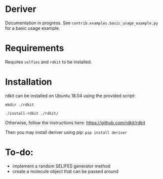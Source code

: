 # Deriver

Documentation in progress. See `contrib.examples.basic_usage_example.py` for a basic usage example.

# Requirements
Requires `selfies` and `rdkit` to be installed.

# Installation
rdkit can be installed on Ubuntu 18.04 using the provided script: 

`mkdir ./rdkit`

`./install-rdkit ./rdkit/` 

Otherwise, follow the instructions here: https://github.com/rdkit/rdkit

Then you may install deriver using pip: `pip install deriver`

# To-do:
* implement a random SELIFES generator method
* create a molecule object that can be passed around
